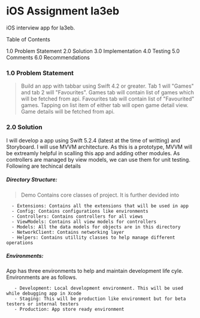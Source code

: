 # iOS Assignment la3eb
iOS interview app for la3eb.

Table of Contents

1.0 Problem Statement
2.0 Solution
3.0 Implementation
4.0 Testing
5.0 Comments
6.0 Recommendations


### 1.0 Problem Statement

> Build an app with tabbar using Swift 4.2 or greater. Tab 1 will "Games" and tab 2 will "Favourites". Games tab will contain list of games which will be fetched from api. Favourites tab will contain list of "Favourited" games. Tapping on list item of either tab will open game detail view. Game details will be fetched from api.

### 2.0 Solution
I will develop a app using Swift 5.2.4 (latest at the time of writting) and Storyboard. I will use MVVM architecture. As this is a prototype, MVVM will be extreamly helpful in scalling this app and adding other modules. As controllers are managed by view models, we can use them for unit testing. Following are techincal details

##### Directory Structure:

   > Demo Contains core classes of project. It is further devided into 
   
      - Extensions: Contains all the extensions that will be used in app
      - Config: Contains configurations like environments
      - Controllers: Contains controllers for all views
      - ViewModels: Contains all view models for controllers
      - Models: All the data models for objects are in this directory
      - NetworkClient: Contains networking layer
      - Helpers: Contains utillity classes to help manage different operations
    
##### Environments:
App has three environments to help and maintain development life cyle. Environments are as follows.  
       
       - Development: Local development environment. This will be used while debugging app in Xcode
       - Staging: This will be production like environment but for beta testers or internal testers
       - Production: App store ready environment
      
      

      
